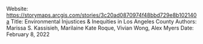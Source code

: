 Website: https://storymaps.arcgis.com/stories/3c20ad0870974f48bbd729e8b102140a
Title: Environmental Injustices & Inequities in Los Angeles County
Authors: Marissa S. Kassisieh, Marilaine Kate Roque, Vivian Wong, Alex Myers
Date: February 8, 2022
